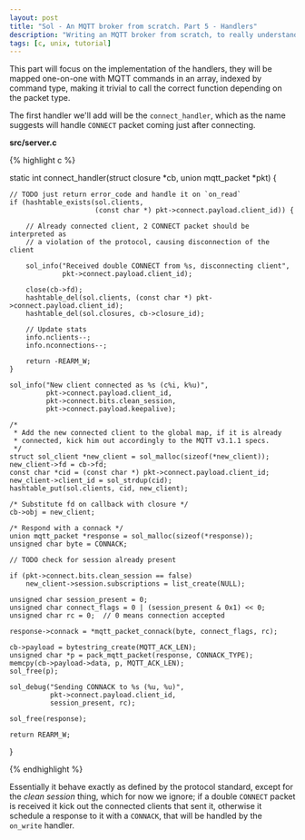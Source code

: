 ```yaml
---
layout: post
title: "Sol - An MQTT broker from scratch. Part 5 - Handlers"
description: "Writing an MQTT broker from scratch, to really understand something you have to build it."
tags: [c, unix, tutorial]
---
```


This part will focus on the implementation of the handlers, they will be mapped
one-on-one with MQTT commands in an array, indexed by command type, making it
trivial to call the correct function depending on the packet type.

The first handler we'll add will be the `connect_handler`, which as the name
suggests will handle `CONNECT` packet coming just after connecting.

**src/server.c**

{% highlight c %}

static int connect_handler(struct closure *cb, union mqtt_packet *pkt) {

    // TODO just return error_code and handle it on `on_read`
    if (hashtable_exists(sol.clients,
                         (const char *) pkt->connect.payload.client_id)) {

        // Already connected client, 2 CONNECT packet should be interpreted as
        // a violation of the protocol, causing disconnection of the client

        sol_info("Received double CONNECT from %s, disconnecting client",
                 pkt->connect.payload.client_id);

        close(cb->fd);
        hashtable_del(sol.clients, (const char *) pkt->connect.payload.client_id);
        hashtable_del(sol.closures, cb->closure_id);

        // Update stats
        info.nclients--;
        info.nconnections--;

        return -REARM_W;
    }

    sol_info("New client connected as %s (c%i, k%u)",
             pkt->connect.payload.client_id,
             pkt->connect.bits.clean_session,
             pkt->connect.payload.keepalive);

    /*
     * Add the new connected client to the global map, if it is already
     * connected, kick him out accordingly to the MQTT v3.1.1 specs.
     */
    struct sol_client *new_client = sol_malloc(sizeof(*new_client));
    new_client->fd = cb->fd;
    const char *cid = (const char *) pkt->connect.payload.client_id;
    new_client->client_id = sol_strdup(cid);
    hashtable_put(sol.clients, cid, new_client);

    /* Substitute fd on callback with closure */
    cb->obj = new_client;

    /* Respond with a connack */
    union mqtt_packet *response = sol_malloc(sizeof(*response));
    unsigned char byte = CONNACK;

    // TODO check for session already present

    if (pkt->connect.bits.clean_session == false)
        new_client->session.subscriptions = list_create(NULL);

    unsigned char session_present = 0;
    unsigned char connect_flags = 0 | (session_present & 0x1) << 0;
    unsigned char rc = 0;  // 0 means connection accepted

    response->connack = *mqtt_packet_connack(byte, connect_flags, rc);

    cb->payload = bytestring_create(MQTT_ACK_LEN);
    unsigned char *p = pack_mqtt_packet(response, CONNACK_TYPE);
    memcpy(cb->payload->data, p, MQTT_ACK_LEN);
    sol_free(p);

    sol_debug("Sending CONNACK to %s (%u, %u)",
              pkt->connect.payload.client_id,
              session_present, rc);

    sol_free(response);

    return REARM_W;
}

{% endhighlight %}

Essentially it behave exactly as defined by the protocol standard, except for
the *clean session* thing, which for now we ignore; if a double `CONNECT`
packet is received it kick out the connected clients that sent it, otherwise it
schedule a response to it with a `CONNACK`, that will be handled by the
`on_write` handler.
